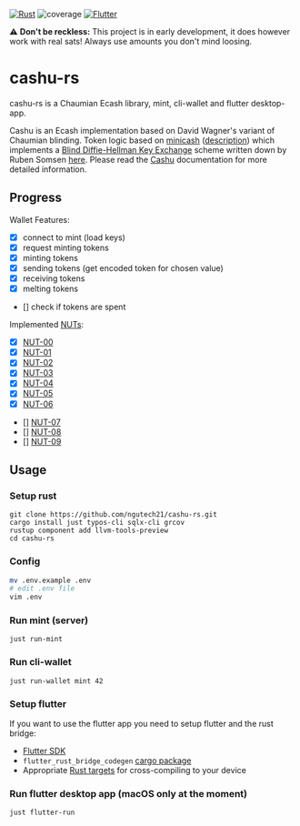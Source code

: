 [![Rust](https://github.com/ngutech21/cashu-rs/actions/workflows/rust.yml/badge.svg?branch=master)](https://github.com/ngutech21/cashu-rs/actions/workflows/rust.yml)
![coverage](https://img.shields.io/codecov/c/github/ngutech21/cashu-rs)
[![Flutter](https://github.com/ngutech21/cashu-rs/actions/workflows/flutter.yml/badge.svg?branch=master)](https://github.com/ngutech21/cashu-rs/actions/workflows/flutter.yml)



⚠️ **Don't be reckless:** This project is in early development, it does however work with real sats! Always use amounts you don't mind loosing. 

# cashu-rs
cashu-rs is a Chaumian Ecash library, mint, cli-wallet and flutter desktop-app. 

Cashu is an Ecash implementation based on David Wagner's variant of Chaumian blinding. Token logic based
on [minicash](https://github.com/phyro/minicash) ([description](https://gist.github.com/phyro/935badc682057f418842c72961cf096c))
which implements a [Blind Diffie-Hellman Key Exchange](https://cypherpunks.venona.com/date/1996/03/msg01848.html) scheme
written down by Ruben Somsen [here](https://gist.github.com/RubenSomsen/be7a4760dd4596d06963d67baf140406). 
Please read the [Cashu](https://github.com/callebtc/cashu) documentation for more detailed information.


## Progress
Wallet Features:

- [x] connect to mint (load keys)
- [x] request minting tokens
- [x] minting tokens
- [x] sending tokens (get encoded token for chosen value)
- [x] receiving tokens
- [x] melting tokens
- [] check if tokens are spent


Implemented [NUTs](https://github.com/cashubtc/nuts/):

- [x] [NUT-00](https://github.com/cashubtc/nuts/blob/main/00.md)
- [x] [NUT-01](https://github.com/cashubtc/nuts/blob/main/01.md)
- [x] [NUT-02](https://github.com/cashubtc/nuts/blob/main/02.md)
- [x] [NUT-03](https://github.com/cashubtc/nuts/blob/main/03.md)
- [x] [NUT-04](https://github.com/cashubtc/nuts/blob/main/04.md)
- [x] [NUT-05](https://github.com/cashubtc/nuts/blob/main/05.md)
- [x] [NUT-06](https://github.com/cashubtc/nuts/blob/main/06.md)
- [] [NUT-07](https://github.com/cashubtc/nuts/blob/main/07.md)
- [] [NUT-08](https://github.com/cashubtc/nuts/blob/main/08.md)
- [] [NUT-09](https://github.com/cashubtc/nuts/blob/main/09.md)

## Usage
### Setup rust
```
git clone https://github.com/ngutech21/cashu-rs.git
cargo install just typos-cli sqlx-cli grcov
rustup component add llvm-tools-preview
cd cashu-rs
```


### Config
```bash
mv .env.example .env
# edit .env file
vim .env
```

### Run mint (server)
```
just run-mint
```


### Run cli-wallet
```
just run-wallet mint 42
```

### Setup flutter
If you want to use the flutter app you need to setup flutter and the rust bridge:
- [Flutter SDK](https://docs.flutter.dev/get-started/install)
- `flutter_rust_bridge_codegen` [cargo package](https://cjycode.com/flutter_rust_bridge/integrate/deps.html#build-time-dependencies)
- Appropriate [Rust targets](https://rust-lang.github.io/rustup/cross-compilation.html) for cross-compiling to your device

### Run flutter desktop app (macOS only at the moment)
```
just flutter-run
```






